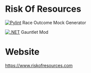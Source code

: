 # Risk Of Resources

[![Pylint](https://github.com/RiskOfResources/Race-Outcome-Mock-Generator/actions/workflows/pylint.yml/badge.svg)](https://github.com/RiskOfResources/Race-Outcome-Mock-Generator/actions/workflows/pylint.yml) Race Outcome Mock Generator

[![.NET](https://github.com/RiskOfResources/GauntletMod/actions/workflows/dotnet.yml/badge.svg)](https://github.com/RiskOfResources/GauntletMod/actions/workflows/dotnet.yml) Gauntlet Mod

# Website

https://www.riskofresources.com
